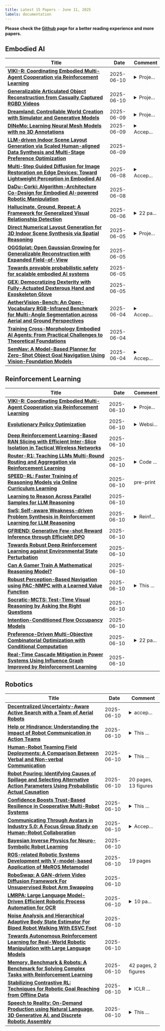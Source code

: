 ```yaml
---
title: Latest 15 Papers - June 11, 2025
labels: documentation
---
```

**Please check the [Github](https://github.com/zezhishao/MTS_Daily_ArXiv) page for a better reading experience and more papers.**

## Embodied AI
| **Title** | **Date** | **Comment** |
| --- | --- | --- |
| **[VIKI-R: Coordinating Embodied Multi-Agent Cooperation via Reinforcement Learning](http://arxiv.org/abs/2506.09049v1)** | 2025-06-10 | <details><summary>Proje...</summary><p>Project page: https://faceong.github.io/VIKI-R/</p></details> |
| **[Generalizable Articulated Object Reconstruction from Casually Captured RGBD Videos](http://arxiv.org/abs/2506.08334v1)** | 2025-06-10 | <details><summary>Proje...</summary><p>Project website can be found at https://3dlg-hcvc.github.io/video2articulation/</p></details> |
| **[Dreamland: Controllable World Creation with Simulator and Generative Models](http://arxiv.org/abs/2506.08006v1)** | 2025-06-09 | <details><summary>Proje...</summary><p>Project Page: https://metadriverse.github.io/dreamland/</p></details> |
| **[DINeMo: Learning Neural Mesh Models with no 3D Annotations](http://arxiv.org/abs/2503.20220v2)** | 2025-06-09 | <details><summary>Accep...</summary><p>Accepted to 3rd Workshop on Compositional 3D Vision at CVPR 2025 (C3DV)</p></details> |
| **[LLM-driven Indoor Scene Layout Generation via Scaled Human-aligned Data Synthesis and Multi-Stage Preference Optimization](http://arxiv.org/abs/2506.07570v1)** | 2025-06-09 |  |
| **[Multi-Step Guided Diffusion for Image Restoration on Edge Devices: Toward Lightweight Perception in Embodied AI](http://arxiv.org/abs/2506.07286v1)** | 2025-06-08 | <details><summary>Accep...</summary><p>Accepted in CVPR 2025 Embodied AI Workshop</p></details> |
| **[DaDu-Corki: Algorithm-Architecture Co-Design for Embodied AI-powered Robotic Manipulation](http://arxiv.org/abs/2407.04292v5)** | 2025-06-08 |  |
| **[Hallucinate, Ground, Repeat: A Framework for Generalized Visual Relationship Detection](http://arxiv.org/abs/2506.05651v1)** | 2025-06-06 | <details><summary>22 pa...</summary><p>22 pages, 9 figures, 5 tables</p></details> |
| **[Direct Numerical Layout Generation for 3D Indoor Scene Synthesis via Spatial Reasoning](http://arxiv.org/abs/2506.05341v1)** | 2025-06-05 | <details><summary>Proje...</summary><p>Project Page: https://directlayout.github.io/</p></details> |
| **[OGGSplat: Open Gaussian Growing for Generalizable Reconstruction with Expanded Field-of-View](http://arxiv.org/abs/2506.05204v1)** | 2025-06-05 |  |
| **[Towards provable probabilistic safety for scalable embodied AI systems](http://arxiv.org/abs/2506.05171v1)** | 2025-06-05 |  |
| **[GEX: Democratizing Dexterity with Fully-Actuated Dexterous Hand and Exoskeleton Glove](http://arxiv.org/abs/2506.04982v1)** | 2025-06-05 |  |
| **[AetherVision-Bench: An Open-Vocabulary RGB-Infrared Benchmark for Multi-Angle Segmentation across Aerial and Ground Perspectives](http://arxiv.org/abs/2506.03709v1)** | 2025-06-04 | <details><summary>Accep...</summary><p>Accepted at Workshop on Foundation Models Meet Embodied Agents at CVPR 2025 (Non-archival Track)</p></details> |
| **[Training Cross-Morphology Embodied AI Agents: From Practical Challenges to Theoretical Foundations](http://arxiv.org/abs/2506.03613v1)** | 2025-06-04 |  |
| **[SemNav: A Model-Based Planner for Zero-Shot Object Goal Navigation Using Vision-Foundation Models](http://arxiv.org/abs/2506.03516v1)** | 2025-06-04 | <details><summary>Accep...</summary><p>Accepted at CVPR 2025 workshop - Foundation Models Meet Embodied Agents</p></details> |

## Reinforcement Learning
| **Title** | **Date** | **Comment** |
| --- | --- | --- |
| **[VIKI-R: Coordinating Embodied Multi-Agent Cooperation via Reinforcement Learning](http://arxiv.org/abs/2506.09049v1)** | 2025-06-10 | <details><summary>Proje...</summary><p>Project page: https://faceong.github.io/VIKI-R/</p></details> |
| **[Evolutionary Policy Optimization](http://arxiv.org/abs/2503.19037v2)** | 2025-06-10 | <details><summary>Websi...</summary><p>Website at https://yifansu1301.github.io/EPO/</p></details> |
| **[Deep Reinforcement Learning-Based RAN Slicing with Efficient Inter-Slice Isolation in Tactical Wireless Networks](http://arxiv.org/abs/2506.09039v1)** | 2025-06-10 |  |
| **[Router-R1: Teaching LLMs Multi-Round Routing and Aggregation via Reinforcement Learning](http://arxiv.org/abs/2506.09033v1)** | 2025-06-10 | <details><summary>Code ...</summary><p>Code is available at https://github.com/ulab-uiuc/Router-R1</p></details> |
| **[SPEED-RL: Faster Training of Reasoning Models via Online Curriculum Learning](http://arxiv.org/abs/2506.09016v1)** | 2025-06-10 | pre-print |
| **[Learning to Reason Across Parallel Samples for LLM Reasoning](http://arxiv.org/abs/2506.09014v1)** | 2025-06-10 |  |
| **[SwS: Self-aware Weakness-driven Problem Synthesis in Reinforcement Learning for LLM Reasoning](http://arxiv.org/abs/2506.08989v1)** | 2025-06-10 | <details><summary>Reinf...</summary><p>Reinforcement Learning; Large Language Models; LLM Reasoning</p></details> |
| **[GFRIEND: Generative Few-shot Reward Inference through EfficieNt DPO](http://arxiv.org/abs/2506.08965v1)** | 2025-06-10 |  |
| **[Towards Robust Deep Reinforcement Learning against Environmental State Perturbation](http://arxiv.org/abs/2506.08961v1)** | 2025-06-10 |  |
| **[Can A Gamer Train A Mathematical Reasoning Model?](http://arxiv.org/abs/2506.08935v1)** | 2025-06-10 |  |
| **[Robust Perception-Based Navigation using PAC-NMPC with a Learned Value Function](http://arxiv.org/abs/2309.13171v3)** | 2025-06-10 | <details><summary>This ...</summary><p>This work has been submitted to the IEEE for possible publication</p></details> |
| **[Socratic-MCTS: Test-Time Visual Reasoning by Asking the Right Questions](http://arxiv.org/abs/2506.08927v1)** | 2025-06-10 |  |
| **[Intention-Conditioned Flow Occupancy Models](http://arxiv.org/abs/2506.08902v1)** | 2025-06-10 |  |
| **[Preference-Driven Multi-Objective Combinatorial Optimization with Conditional Computation](http://arxiv.org/abs/2506.08898v1)** | 2025-06-10 | <details><summary>22 pa...</summary><p>22 pages, 6 figures, under review</p></details> |
| **[Real-Time Cascade Mitigation in Power Systems Using Influence Graph Improved by Reinforcement Learning](http://arxiv.org/abs/2506.08893v1)** | 2025-06-10 |  |

## Robotics
| **Title** | **Date** | **Comment** |
| --- | --- | --- |
| **[Decentralized Uncertainty-Aware Active Search with a Team of Aerial Robots](http://arxiv.org/abs/2410.08507v2)** | 2025-06-10 | <details><summary>accep...</summary><p>accepted at ISER 2025</p></details> |
| **[Help or Hindrance: Understanding the Impact of Robot Communication in Action Teams](http://arxiv.org/abs/2506.08892v1)** | 2025-06-10 | <details><summary>This ...</summary><p>This is the author's original submitted version of the paper accepted to the 2025 IEEE International Conference on Robot and Human Interactive Communication (RO-MAN). \c{opyright} 2025 IEEE. Personal use of this material is permitted. For any other use, please contact IEEE</p></details> |
| **[Human-Robot Teaming Field Deployments: A Comparison Between Verbal and Non-verbal Communication](http://arxiv.org/abs/2506.08890v1)** | 2025-06-10 | <details><summary>This ...</summary><p>This is the author's original submitted version of the paper accepted to the 2025 IEEE International Conference on Robot and Human Interactive Communication (RO-MAN). \c{opyright} 2025 IEEE. Personal use of this material is permitted. For any other use, please contact IEEE</p></details> |
| **[Robot Pouring: Identifying Causes of Spillage and Selecting Alternative Action Parameters Using Probabilistic Actual Causation](http://arxiv.org/abs/2502.09395v3)** | 2025-06-10 | 20 pages, 13 figures |
| **[Confidence Boosts Trust-Based Resilience in Cooperative Multi-Robot Systems](http://arxiv.org/abs/2506.08807v1)** | 2025-06-10 | <details><summary>This ...</summary><p>This work has been submitted to IEEE for possible publication</p></details> |
| **[Communicating Through Avatars in Industry 5.0: A Focus Group Study on Human-Robot Collaboration](http://arxiv.org/abs/2506.08805v1)** | 2025-06-10 | <details><summary>Accep...</summary><p>Accepted LBW at CHIWORK 2025</p></details> |
| **[Bayesian Inverse Physics for Neuro-Symbolic Robot Learning](http://arxiv.org/abs/2506.08756v1)** | 2025-06-10 |  |
| **[ROS-related Robotic Systems Development with V-model-based Application of MeROS Metamodel](http://arxiv.org/abs/2506.08706v1)** | 2025-06-10 | 19 pages |
| **[RoboSwap: A GAN-driven Video Diffusion Framework For Unsupervised Robot Arm Swapping](http://arxiv.org/abs/2506.08632v1)** | 2025-06-10 |  |
| **[LMRPA: Large Language Model-Driven Efficient Robotic Process Automation for OCR](http://arxiv.org/abs/2412.18063v2)** | 2025-06-10 | <details><summary>10 pa...</summary><p>10 pages , 1 figure , 1 algorithm</p></details> |
| **[Noise Analysis and Hierarchical Adaptive Body State Estimator For Biped Robot Walking With ESVC Foot](http://arxiv.org/abs/2506.08578v1)** | 2025-06-10 |  |
| **[Towards Autonomous Reinforcement Learning for Real-World Robotic Manipulation with Large Language Models](http://arxiv.org/abs/2503.04280v4)** | 2025-06-10 |  |
| **[Memory, Benchmark & Robots: A Benchmark for Solving Complex Tasks with Reinforcement Learning](http://arxiv.org/abs/2502.10550v2)** | 2025-06-10 | 42 pages, 2 figures |
| **[Stabilizing Contrastive RL: Techniques for Robotic Goal Reaching from Offline Data](http://arxiv.org/abs/2306.03346v3)** | 2025-06-10 | <details><summary>ICLR ...</summary><p>ICLR 2024 Spotlight (< 5%). Website (https://chongyi-zheng.github.io/stable_contrastive_rl) and code (https://github.com/chongyi-zheng/stable_contrastive_rl)</p></details> |
| **[Speech to Reality: On-Demand Production using Natural Language, 3D Generative AI, and Discrete Robotic Assembly](http://arxiv.org/abs/2409.18390v5)** | 2025-06-10 | <details><summary>This ...</summary><p>This work has been submitted to the IEEE for possible publication. An updated version will replace this version</p></details> |

